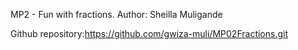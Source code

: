 MP2 - Fun with fractions.
Author: Sheilla Muligande

Github repository:https://github.com/gwiza-muli/MP02Fractions.git
